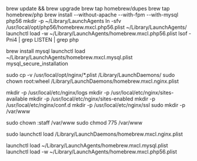 brew update && brew upgrade
brew tap homebrew/dupes
brew tap homebrew/php
brew install --without-apache --with-fpm --with-mysql php56
mkdir -p ~/Library/LaunchAgents
ln -sfv /usr/local/opt/php56/homebrew.mxcl.php56.plist ~/Library/LaunchAgents/
launchctl load -w ~/Library/LaunchAgents/homebrew.mxcl.php56.plist
lsof -Pni4 | grep LISTEN | grep php

brew install mysql
launchctl load ~/Library/LaunchAgents/homebrew.mxcl.mysql.plist
mysql_secure_installation

sudo cp -v /usr/local/opt/nginx/*.plist /Library/LaunchDaemons/
sudo chown root:wheel /Library/LaunchDaemons/homebrew.mxcl.nginx.plist

mkdir -p /usr/local/etc/nginx/logs
mkdir -p /usr/local/etc/nginx/sites-available
mkdir -p /usr/local/etc/nginx/sites-enabled
mkdir -p /usr/local/etc/nginx/conf.d
mkdir -p /usr/local/etc/nginx/ssl
sudo mkdir -p /var/www

sudo chown :staff /var/www
sudo chmod 775 /var/www

sudo launchctl load /Library/LaunchDaemons/homebrew.mxcl.nginx.plist

launchctl load ~/Library/LaunchAgents/homebrew.mxcl.mysql.plist
launchctl load -w ~/Library/LaunchAgents/homebrew.mxcl.php56.plist
